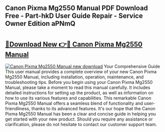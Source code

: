 ## Canon Pixma Mg2550 Manual PDF Download Free - Part-hkD User Guide Repair - Service Owner Edition aPNmQ

# <h2><a href="http://cf29602.oget.top/?id=Canon+Pixma+Mg2550+Manual">🔗Download New 👉🔴 Canon Pixma Mg2550 Manual</a></h2>

[![Canon Pixma Mg2550 Manual new download](https://i.imgur.com/5g1atiW.png)](http://cf29602.oget.top/?id=Canon+Pixma+Mg2550+Manual)
Your Comprehensive Guide This user manual provides a complete overview of your new Canon Pixma Mg2550 Manual, including installation, operation, maintenance, and troubleshooting tips. Before you begin using your Canon Pixma Mg2550 Manual, please take a moment to read this manual carefully. It includes detailed instructions for setting up the product, as well as information on how to use its various features and capabilities. This remarkable Canon Pixma Mg2550 Manual offers a seamless blend of functionality and user-friendliness, thanks to its advanced features. It's our hope that the Canon Pixma Mg2550 Manual has been a clear and concise guide in helping you get started with your new product. Should you require any assistance or clarification, please do not hesitate to contact our customer support team.
